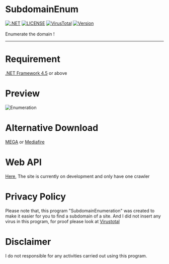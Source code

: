 # SubdomainEnum
[![.NET](https://img.shields.io/badge/.NET-%3E=%204.5-blue.svg)](https://www.microsoft.com/en-us/download/details.aspx?id=30653) [![LICENSE](https://img.shields.io/github/license/GoogleX133/SubdomainEnum.svg)](https://github.com/GoogleX133/SubdomainEnum/blob/master/LICENSE) [![VirusTotal](https://img.shields.io/badge/virustotal-5%2F69-green.svg)](https://www.virustotal.com/gui/file/deb48f30e2d6b0147b40b7a018aae3ff0d1c0f6106ea01cccbef531e091c6ac0/detection) [![Version](https://img.shields.io/badge/release-2.2-1bbc30.svg)](https://github.com/GoogleX133/SubdomainEnum/releases/tag/2.2)<br><br>
Enumerate the domain !

----

# Requirement
[.NET Framework 4.5](https://www.microsoft.com/en-us/download/details.aspx?id=30653) or above

# Preview
![Enumeration](https://image.prntscr.com/image/LxkDKa_aT8_wugmYoxn9nw.png)

# Alternative Download
[MEGA](https://mega.nz/#!GA0VWALI!ttCpOJ70IeHNxAiFzBCLm4O4ml6lsF3FhTVMahbXhmM) or [Mediafire](https://www.mediafire.com/file/b04p789zadoex6g/SubdomainEnum.exe/file)

# Web API
[Here](http://103.77.207.18:8080/), The site is currently on development and only have one crawler

# Privacy Policy
Please note that, this program "SubdomainEnumeration" was created to make it easier for you to find a subdomain of a site. And I did not insert any virus in this program, for proof please look at [Virustotal](https://www.virustotal.com/gui/file/deb48f30e2d6b0147b40b7a018aae3ff0d1c0f6106ea01cccbef531e091c6ac0/detection)

# Disclaimer
I do not responsible for any activities carried out using this program.
